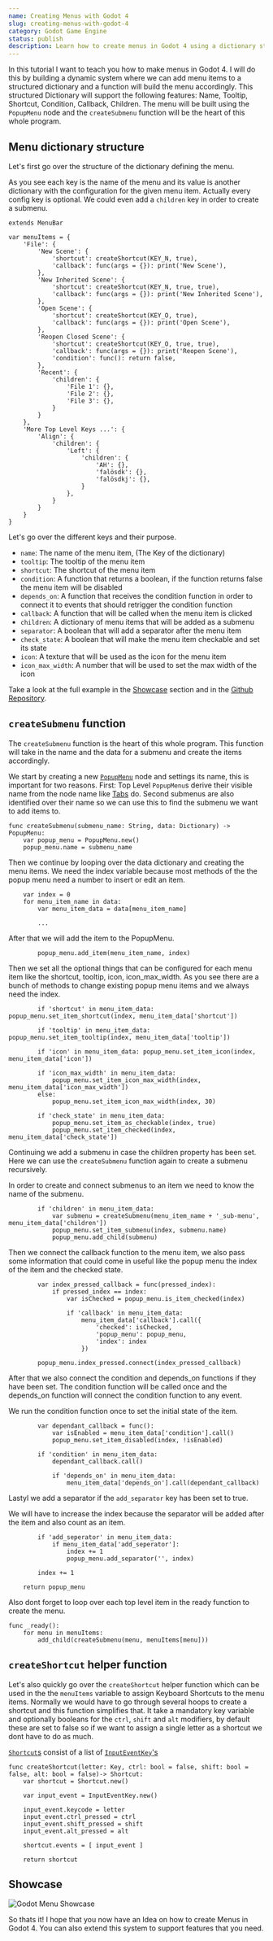 ```yaml
---
name: Creating Menus with Godot 4
slug: creating-menus-with-godot-4
category: Godot Game Engine
status: publish
description: Learn how to create menus in Godot 4 using a dictionary structure and a function that will build the menu accordingly.
---
```


In this tutorial I want to teach you how to make menus in Godot 4. I will do this by building a dynamic system where we can add menu items to a structured dictionary and a function will build the menu accordingly. This structured Dictionary will support the following features: Name, Tooltip, Shortcut, Condition, Callback, Children. The menu will be built using the `PopupMenu` node and the `createSubmenu` function will be the heart of this whole program.

## Menu dictionary structure

Let's first go over the structure of the dictionary defining the menu.

As you see each key is the name of the menu and its value is another dictionary with the configuration for the given menu item. Actually every config key is optional. We could even add a `children` key in order to create a submenu.

```gdscript
extends MenuBar

var menuItems = {
	'File': {
		'New Scene': {
			'shortcut': createShortcut(KEY_N, true),
			'callback': func(args = {}): print('New Scene'),
		},
		'New Inherited Scene': {
			'shortcut': createShortcut(KEY_N, true, true),
			'callback': func(args = {}): print('New Inherited Scene'),
		},
		'Open Scene': {
			'shortcut': createShortcut(KEY_O, true),
			'callback': func(args = {}): print('Open Scene'),
		},
		'Reopen Closed Scene': {
			'shortcut': createShortcut(KEY_O, true, true),
			'callback': func(args = {}): print('Reopen Scene'),
			'condition': func(): return false,
		},
        'Recent': {
            'children': {
                'File 1': {},
                'File 2': {},
                'File 3': {},
            }
        }
    },
    'More Top Level Keys ...': {
		'Align': {
			'children': {
				'Left': {
					'children': {
						'AH': {},
						'falösdk': {},
						'falösdkj': {},
					}
				},
			}
		}
	}
}
```

Let's go over the different keys and their purpose.

- `name`: The name of the menu item, (The Key of the dictionary)
- `tooltip`: The tooltip of the menu item
- `shortcut`: The shortcut of the menu item
- `condition`: A function that returns a boolean, if the function returns false the menu item will be disabled
- `depends_on`: A function that receives the condition function in order to connect it to events that should retrigger the condition function
- `callback`: A function that will be called when the menu item is clicked
- `children`: A dictionary of menu items that will be added as a submenu
- `separator`: A boolean that will add a separator after the menu item
- `check_state`: A boolean that will make the menu item checkable and set its state
- `icon`: A texture that will be used as the icon for the menu item
- `icon_max_width`: A number that will be used to set the max width of the icon

Take a look at the full example in the [Showcase](#showcase) section and in the [Github Repository](https://github.com/Maximinodotpy/articles/blob/main/052%20-%20Creating%20Menus%20with%20Godot%204/MenuBar.gd).


## `createSubmenu` function

The `createSubmenu` function is the heart of this whole program. This function will take in the name and the data for a submenu and create the items accordingly.

We start by creating a new [`PopupMenu`](https://docs.godotengine.org/en/stable/classes/class_popupmenu.html) node and settings its name, this is important for two reasons. First: Top Level `PopupMenu`s derive their visible name from the node name like [Tabs](https://docs.godotengine.org/en/stable/classes/class_tabbar.html) do. Second submenus are also identified over their name so we can use this to find the submenu we want to add items to.

```gdscript
func createSubmenu(submenu_name: String, data: Dictionary) -> PopupMenu:
	var popup_menu = PopupMenu.new()
	popup_menu.name = submenu_name
```

Then we continue by looping over the data dictionary and creating the menu items. We need the index variable because most methods of the the popup menu need a number to insert or edit an item.

```gdscript
	var index = 0
	for menu_item_name in data:
		var menu_item_data = data[menu_item_name]

		...
```

After that we will add the item to the PopupMenu.

```gdscript
		popup_menu.add_item(menu_item_name, index)
```

Then we set all the optional things that can be configured for each menu item like the shortcut, tooltip, icon, icon_max_width. As you see there are a bunch of methods to change existing popup menu items and we always need the index.

```gdscript
		if 'shortcut' in menu_item_data: popup_menu.set_item_shortcut(index, menu_item_data['shortcut'])

		if 'tooltip' in menu_item_data: popup_menu.set_item_tooltip(index, menu_item_data['tooltip'])

		if 'icon' in menu_item_data: popup_menu.set_item_icon(index, menu_item_data['icon'])

		if 'icon_max_width' in menu_item_data:
			popup_menu.set_item_icon_max_width(index, menu_item_data['icon_max_width'])
		else:
			popup_menu.set_item_icon_max_width(index, 30)

		if 'check_state' in menu_item_data:
			popup_menu.set_item_as_checkable(index, true)
			popup_menu.set_item_checked(index, menu_item_data['check_state'])
```

Continuing we add a submenu in case the children property has been set. Here we can use the `createSubmenu` function again to create a submenu recursively.

In order to create and connect submenus to an item we need to know the name of the submenu.

```gdscript
		if 'children' in menu_item_data:
			var submenu = createSubmenu(menu_item_name + '_sub-menu', menu_item_data['children'])
			popup_menu.set_item_submenu(index, submenu.name)
			popup_menu.add_child(submenu)
```

Then we connect the callback function to the menu item, we also pass some information that could come in useful like the popup menu the index of the item and the checked state.

```gdscript
		var index_pressed_callback = func(pressed_index):
			if pressed_index == index:
				var isChecked = popup_menu.is_item_checked(index)

				if 'callback' in menu_item_data:
					menu_item_data['callback'].call({
						'checked': isChecked,
						'popup_menu': popup_menu,
						'index': index
					})

		popup_menu.index_pressed.connect(index_pressed_callback)
```

After that we also connect the condition and depends_on functions if they have been set. The condition function will be called once and the depends_on function will connect the condition function to any event.

We run the condition function once to set the initial state of the item.

```gdscript
		var dependant_callback = func():
			var isEnabled = menu_item_data['condition'].call()
			popup_menu.set_item_disabled(index, !isEnabled)

		if 'condition' in menu_item_data:
			dependant_callback.call()

			if 'depends_on' in menu_item_data:
				menu_item_data['depends_on'].call(dependant_callback)
```

Lastyl we add a separator if the `add_separator` key has been set to true.

We will have to increase the index because the separator will be added after the item and also count as an item.

```gdscript
		if 'add_seperator' in menu_item_data:
			if menu_item_data['add_seperator']:
				index += 1
				popup_menu.add_separator('', index)

		index += 1

	return popup_menu
```

Also dont forget to loop over each top level item in the ready function to create the menu.

```gdscript
func _ready():
	for menu in menuItems:
		add_child(createSubmenu(menu, menuItems[menu]))
```

## `createShortcut` helper function

Let's also quickly go over the `createShortcut` helper function which can be used in the the `menuItems` variable to assign Keyboard Shortcuts to the menu items. Normally we would have to go through several hoops to create a shortcut and this function simplifies that. It take a mandatory key variable and optionally booleans for the `ctrl`, `shift` and `alt` modifiers, by default these are set to false so if we want to assign a single letter as a shortcut we dont have to do as much.

[`Shortcut`s](https://docs.godotengine.org/en/stable/classes/class_shortcut.html) consist of a list of [`InputEventKey`'s](https://docs.godotengine.org/en/stable/classes/class_inputeventkey.html#class-inputeventkey)

```gdscript
func createShortcut(letter: Key, ctrl: bool = false, shift: bool = false, alt: bool = false)-> Shortcut:
	var shortcut = Shortcut.new()

	var input_event = InputEventKey.new()

	input_event.keycode = letter
	input_event.ctrl_pressed = ctrl
	input_event.shift_pressed = shift
	input_event.alt_pressed = alt

	shortcut.events = [ input_event ]

	return shortcut
```

## Showcase

![Godot Menu Showcase](https://raw.githubusercontent.com/Maximinodotpy/articles/main/052%20-%20Creating%20Menus%20with%20Godot%204/_blog/godot_menus_showcase.gif)

So thats it! I hope that you now have an Idea on how to create Menus in Godot 4. You can also extend this system to support features that you need.
